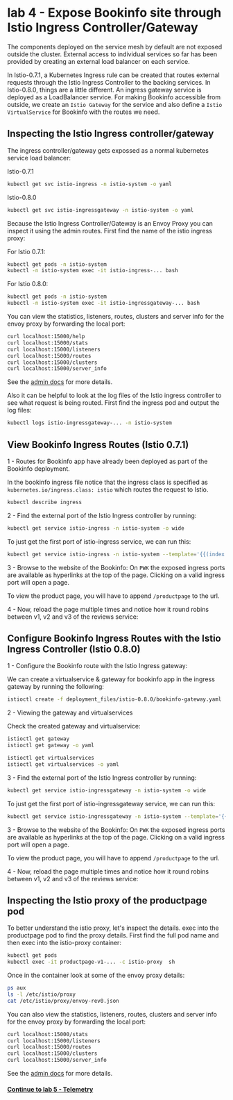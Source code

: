 # lab 4 - Expose Bookinfo site through Istio Ingress Controller/Gateway

The components deployed on the service mesh by default are not exposed outside the cluster. External access to individual services so far has been provided by creating an external load balancer on each service.

In Istio-0.7.1, a Kubernetes Ingress rule can be created that routes external requests through the Istio Ingress Controller to the backing services.
In Istio-0.8.0, things are a little different. An ingress gateway service is deployed as a LoadBalancer service. For making Bookinfo accessible from outside, we create an `Istio Gateway` for the service and also define a `Istio VirtualService` for Bookinfo with the routes we need.

## Inspecting the Istio Ingress controller/gateway

The ingress controller/gateway gets expossed as a normal kubernetes service load balancer:

Istio-0.7.1
```sh
kubectl get svc istio-ingress -n istio-system -o yaml
```

Istio-0.8.0
```sh
kubectl get svc istio-ingressgateway -n istio-system -o yaml
```

Because the Istio Ingress Controller/Gateway is an Envoy Proxy you can inspect it using the admin routes.  First find the name of the istio ingress proxy:

For Istio 0.7.1:
```sh
kubectl get pods -n istio-system
kubectl -n istio-system exec -it istio-ingress-... bash
```


For Istio 0.8.0:
```sh
kubectl get pods -n istio-system
kubectl -n istio-system exec -it istio-ingressgateway-... bash
```

You can view the statistics, listeners, routes, clusters and server info for the envoy proxy by forwarding the local port:

```sh
curl localhost:15000/help
curl localhost:15000/stats
curl localhost:15000/listeners
curl localhost:15000/routes
curl localhost:15000/clusters
curl localhost:15000/server_info
```

See the [admin docs](https://www.envoyproxy.io/docs/envoy/latest/operations/admin) for more details.

Also it can be helpful to look at the log files of the Istio ingress controller to see what request is being routed.  First find the ingress pod and output the log files:

```sh
kubectl logs istio-ingressgateway-... -n istio-system
```

## View Bookinfo Ingress Routes (Istio 0.7.1)

1 - Routes for Bookinfo app have already been deployed as part of the Bookinfo deployment.

In the bookinfo ingress file notice that the ingress class is specified as   `kubernetes.io/ingress.class: istio` which routes the request to Istio.

```sh
kubectl describe ingress
```

2 - Find the external port of the Istio Ingress controller by running:

```sh
kubectl get service istio-ingress -n istio-system -o wide
```

To just get the first port of istio-ingress service, we can run this:
```sh
kubectl get service istio-ingress -n istio-system --template='{{(index .spec.ports 0).nodePort}}'
```

3 - Browse to the website of the Bookinfo: On `PWK` the exposed ingress ports are available as hyperlinks at the top of the page. Clicking on a valid ingress port will open a page.

To view the product page, you will have to append
`/productpage` to the url.


4 - Now, reload the page multiple times and notice how it round robins between v1, v2 and v3 of the reviews service:


## Configure Bookinfo Ingress Routes with the Istio Ingress Controller (Istio 0.8.0)


1 - Configure the Bookinfo route with the Istio Ingress gateway:

We can create a virtualservice & gateway for bookinfo app in the ingress gateway by running the following:

```sh
istioctl create -f deployment_files/istio-0.8.0/bookinfo-gateway.yaml
```

2 - Viewing the gateway and virtualservices

Check the created gateway and virtualservice:
```sh
istioctl get gateway
istioctl get gateway -o yaml

istioctl get virtualservices
istioctl get virtualservices -o yaml
```

3 - Find the external port of the Istio Ingress controller by running:

```sh
kubectl get service istio-ingressgateway -n istio-system -o wide
```

To just get the first port of istio-ingressgateway service, we can run this:
```sh
kubectl get service istio-ingressgateway -n istio-system --template='{{(index .spec.ports 0).nodePort}}'
```

3 - Browse to the website of the Bookinfo: On `PWK` the exposed ingress ports are available as hyperlinks at the top of the page. Clicking on a valid ingress port will open a page.

To view the product page, you will have to append
`/productpage` to the url.


4 - Now, reload the page multiple times and notice how it round robins between v1, v2 and v3 of the reviews service:


## Inspecting the Istio proxy of the productpage pod

To better understand the istio proxy, let's inspect the details.  exec into the productpage pod to find the proxy details.  First find the full pod name and then exec into the istio-proxy container:

```sh
kubectl get pods
kubectl exec -it productpage-v1-... -c istio-proxy  sh
```

Once in the container look at some of the envoy proxy details:

```sh
ps aux
ls -l /etc/istio/proxy
cat /etc/istio/proxy/envoy-rev0.json
```

You can also view the statistics, listeners, routes, clusters and server info for the envoy proxy by forwarding the local port:

```sh
curl localhost:15000/stats
curl localhost:15000/listeners
curl localhost:15000/routes
curl localhost:15000/clusters
curl localhost:15000/server_info
```

See the [admin docs](https://www.envoyproxy.io/docs/envoy/v1.5.0/operations/admin) for more details.

#### [Continue to lab 5 - Telemetry](../lab-5/README.md)
